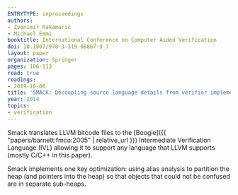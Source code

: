 ```yaml
---
ENTRYTYPE: inproceedings
authors:
- Zvonimir Rakamarić
- Michael Emmi
booktitle: International Conference on Computer Aided Verification
doi: 10.1007/978-3-319-08867-9_7
layout: paper
organization: Springer
pages: 106-113
read: true
readings:
- 2019-10-08
title: 'SMACK: Decoupling source language details from verifier implementations'
year: 2014
topics:
- verification
---
```


Smack translates LLVM bitcode files to the
[Boogie]({{ "papers/barnett:fmco:2005" | relative_url }})
Intermediate Verification Language (IVL)
allowing it to support any language that LLVM supports (mostly C/C++ in this
paper).

Smack implements one key optimization: using alias analysis to partition the
heap (and pointers into the heap) so that objects that could not be confused
are in separate sub-heaps.
